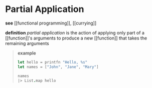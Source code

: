 # Partial Application

**see** [[functional programming]], [[currying]]

**definition** _partial application_ is the action of applying only part of a [[function]]'s arguments to produce a new [[function]] that takes the remaining arguments

> **example**
>
> ```fsharp
> let hello = printfn "Hello, %s"
> let names = ["John", "Jane", "Mary"]
>
> names
> |> List.map hello
> ```
